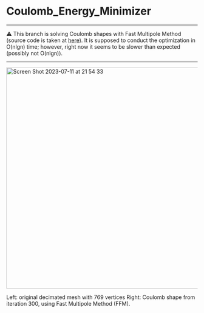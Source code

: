 # Coulomb_Energy_Minimizer
---

⚠️ This branch is solving Coulomb shapes with Fast Multipole Method (source code is taken at [here](https://github.com/kbrauss/FMM3D/tree/master)). It is supposed to conduct the optimization in O(nlgn) time; however, right now it seems to be slower than expected (possibly not O(nlgn)). 

---

<img width="581" alt="Screen Shot 2023-07-11 at 21 54 33" src="https://github.com/bartuakyurek/Coulomb_Energy_Minimizer/assets/77360680/ecc39cc7-9851-41e6-8d3c-5b652bba5b09">

Left: original decimated mesh with 769 vertices Right: Coulomb shape from iteration 300, using Fast Multipole Method (FFM).

